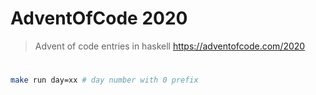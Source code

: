 # AdventOfCode 2020

> Advent of code entries in haskell
> https://adventofcode.com/2020

#

```bash
make run day=xx # day number with 0 prefix
```
